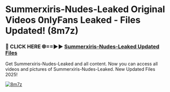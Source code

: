 # Summerxiris-Nudes-Leaked Original Videos 0nlyFans Leaked - Files Updated! (8m7z)

<h3>🔴 CLICK HERE 🌐==►► <a href="https://tinyurl.com/4mcuefdz" rel="nofollow">Summerxiris-Nudes-Leaked Updated Files</a></h3>

Get Summerxiris-Nudes-Leaked and all content. Now you can access all videos and pictures of Summerxiris-Nudes-Leaked. New Updated Files 2025!

[![8m7z](https://i.imgur.com/StAQSOY.gif)](https://tinyurl.com/4mcuefdz)

